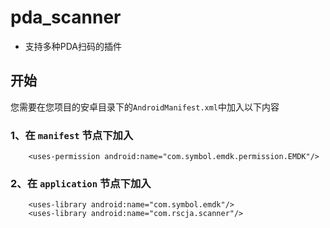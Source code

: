 # pda_scanner

* 支持多种PDA扫码的插件

## 开始
您需要在您项目的安卓目录下的`AndroidManifest.xml`中加入以下内容
### 1、在 `manifest` 节点下加入
```
    <uses-permission android:name="com.symbol.emdk.permission.EMDK"/>
```
### 2、在 `application` 节点下加入

```
    <uses-library android:name="com.symbol.emdk"/>
    <uses-library android:name="com.rscja.scanner"/>
```

